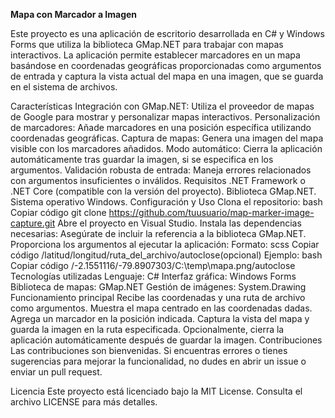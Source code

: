 <b>Mapa con Marcador a  Imagen</b>

Este proyecto es una aplicación de escritorio desarrollada en C# y Windows Forms que utiliza la biblioteca GMap.NET para trabajar con mapas interactivos. La aplicación permite establecer marcadores en un mapa basándose en coordenadas geográficas proporcionadas como argumentos de entrada y captura la vista actual del mapa en una imagen, que se guarda en el sistema de archivos.

Características
Integración con GMap.NET: Utiliza el proveedor de mapas de Google para mostrar y personalizar mapas interactivos.
Personalización de marcadores: Añade marcadores en una posición específica utilizando coordenadas geográficas.
Captura de mapas: Genera una imagen del mapa visible con los marcadores añadidos.
Modo automático: Cierra la aplicación automáticamente tras guardar la imagen, si se especifica en los argumentos.
Validación robusta de entrada: Maneja errores relacionados con argumentos insuficientes o inválidos.
Requisitos
.NET Framework o .NET Core (compatible con la versión del proyecto).
Biblioteca GMap.NET.
Sistema operativo Windows.
Configuración y Uso
Clona el repositorio:
bash
Copiar código
git clone https://github.com/tuusuario/map-marker-image-capture.git
Abre el proyecto en Visual Studio.
Instala las dependencias necesarias:
Asegúrate de incluir la referencia a la biblioteca GMap.NET.
Proporciona los argumentos al ejecutar la aplicación:
Formato:
scss
Copiar código
/latitud/longitud/ruta_del_archivo/autoclose(opcional)
Ejemplo:
bash
Copiar código
/-2.1551116/-79.8907303/C:\temp\mapa.png/autoclose
Tecnologías utilizadas
Lenguaje: C#
Interfaz gráfica: Windows Forms
Biblioteca de mapas: GMap.NET
Gestión de imágenes: System.Drawing
Funcionamiento principal
Recibe las coordenadas y una ruta de archivo como argumentos.
Muestra el mapa centrado en las coordenadas dadas.
Agrega un marcador en la posición indicada.
Captura la vista del mapa y guarda la imagen en la ruta especificada.
Opcionalmente, cierra la aplicación automáticamente después de guardar la imagen.
Contribuciones
Las contribuciones son bienvenidas. Si encuentras errores o tienes sugerencias para mejorar la funcionalidad, no dudes en abrir un issue o enviar un pull request.

Licencia
Este proyecto está licenciado bajo la MIT License. Consulta el archivo LICENSE para más detalles.

